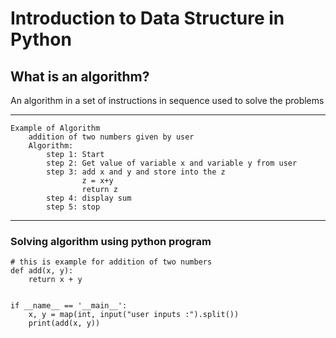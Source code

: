 <h1>Introduction to Data Structure in Python</h1>
<h2>What is an algorithm?</h2>
<p>An algorithm in a set of instructions in sequence used to solve the problems</p>

---

```
Example of Algorithm
    addition of two numbers given by user
    Algorithm:
        step 1: Start
        step 2: Get value of variable x and variable y from user
        step 3: add x and y and store into the z
                z = x+y
                return z
        step 4: display sum
        step 5: stop
```

---

### Solving algorithm using python program

```
# this is example for addition of two numbers
def add(x, y):
    return x + y


if __name__ == '__main__':
    x, y = map(int, input("user inputs :").split())
    print(add(x, y))

```
